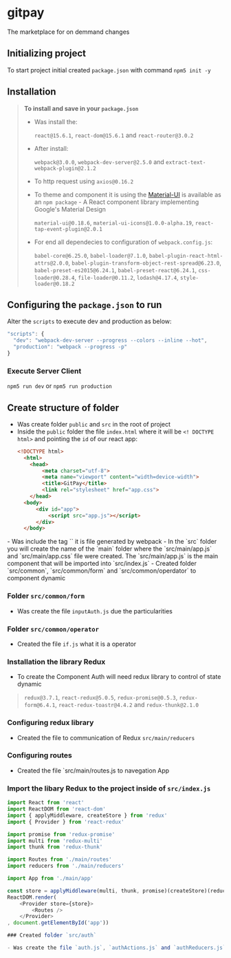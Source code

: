 # gitpay
The marketplace for on demmand changes

## Initializing project

To start project initial created `package.json` with command `npm5 init -y`

## Installation

> **To install and save in your `package.json`**
> - Was install the:
>   
>   `react@15.6.1`, `react-dom@15.6.1` and `react-router@3.0.2`
>   
> - After install: 
>
>   `webpack@3.0.0`, `webpack-dev-server@2.5.0` and `extract-text-webpack-plugin@2.1.2`
>   
>
> - To http request using `axios@0.16.2`
> - To theme and component it is using the [Material-UI](https://material-ui-1dab0.firebaseapp.com/) is available as an `npm package` - A React component library implementing Google's Material Design
> 
>   `material-ui@0.18.6`, `material-ui-icons@1.0.0-alpha.19`, `react-tap-event-plugin@2.0.1`
>   
> - For end all dependecies to configuration of `webpack.config.js`:
> 
>   `babel-core@6.25.0`, `babel-loader@7.1.0`, `babel-plugin-react-html-attrs@2.0.0`,
>  `babel-plugin-transform-object-rest-spread@6.23.0`, `babel-preset-es2015@6.24.1`,
>  `babel-preset-react@6.24.1`, `css-loader@0.28.4`, `file-loader@0.11.2`,
>  `lodash@4.17.4`, `style-loader@0.18.2`

## Configuring the `package.json` to run

Alter the `scripts` to execute dev and production as below:
  ```javascript
  "scripts": {
    "dev": "webpack-dev-server --progress --colors --inline --hot",
    "production": "webpack --progress -p"
  }
  ```
### Execute Server Client

`npm5 run dev` or `npm5 run production`

## Create structure of folder

- Was create folder `public` and `src` in the root of project
- Inside the `public` folder the file `index.html` where it will be `<! DOCTYPE html>` and pointing the `id` of our react app:
  ```html
  <!DOCTYPE html>
	<html>
      <head>
          <meta charset="utf-8">
          <meta name="viewport" content="width=device-width">
          <title>GitPay</title>
          <link rel="stylesheet" href="app.css">	
      </head>
	<body>
		<div id="app">
			<script src="app.js"></script>
		</div>
	</body>
</html>
- Was include the tag `<scriptsrc="app.js"></script>` it is file generated by webpack
- In the `src` folder you will create the name of the `main` folder where the `src/main/app.js` and `src/main/app.css` file were created. The `src/main/app.js` is the main component that will be imported into `src/index.js`
- Created folder `src/common`, `src/common/form` and `src/common/operdator` to component dynamic

### Folder `src/common/form`

- Was create the file `inputAuth.js` due the particularities

### Folder `src/common/operator`

- Created the file `if.js` what it is a operator

### Installation the library Redux

- To create the Component Auth will need redux library to control of state dynamic

> `redux@3.7.1`, `react-redux@5.0.5`, `redux-promise@0.5.3`, `redux-form@6.4.1`, `react-redux-toastr@4.4.2` and `redux-thunk@2.1.0`

### Configuring redux library

- Created the file to communication of Redux `src/main/reducers`

### Configuring routes

- Created the file `src/main/routes.js to navegation App

### Import the libary Redux to the project inside of `src/index.js`

```javascript
import React from 'react'
import ReactDOM from 'react-dom'
import { applyMiddleware, createStore } from 'redux'
import { Provider } from 'react-redux'

import promise from 'redux-promise'
import multi from 'redux-multi'
import thunk from 'redux-thunk'

import Routes from './main/routes'
import reducers from './main/reducers'

import App from './main/app'

const store = applyMiddleware(multi, thunk, promise)(createStore)(reducers)
ReactDOM.render(
    <Provider store={store}>
        <Routes />
    </Provider>
, document.getElementById('app'))

### Created folder `src/auth`

- Was create the file `auth.js`, `authActions.js` and `authReducers.js`